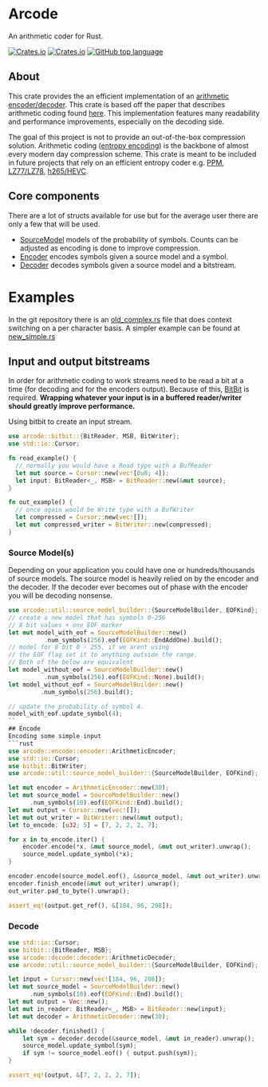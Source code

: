 # Arcode
An arithmetic coder for Rust.


[![Crates.io](https://img.shields.io/crates/v/arcode?color=blueviolet)](https://crates.io/crates/arcode)
[![Crates.io](https://img.shields.io/crates/l/arcode)](https://crates.io/crates/arcode)
[![GitHub top language](https://img.shields.io/github/languages/top/cgburgess/arcode-rs?color=orange)](https://crates.io/crates/arcode)

## About

This crate provides the an efficient implementation of
an [arithmetic encoder/decoder](https://en.wikipedia.org/wiki/Arithmetic_coding). This crate is based off the paper
that describes arithmetic coding found [here](https://web.stanford.edu/class/ee398a/handouts/papers/WittenACM87ArithmCoding.pdf).
This implementation features many readability and performance improvements, especially on the decoding side.

The goal of this project is not to provide an out-of-the-box compression solution.
Arithmetic coding ([entropy encoding](https://en.wikipedia.org/wiki/Entropy_encoding)) is the backbone of almost every
modern day compression scheme. This crate is meant to be included in future projects that rely on an efficient entropy
coder e.g. [PPM](https://en.wikipedia.org/wiki/Prediction_by_partial_matching), [LZ77/LZ78](https://en.wikipedia.org/wiki/LZ77_and_LZ78),
[h265/HEVC](https://en.wikipedia.org/wiki/High_Efficiency_Video_Coding).

## Core components

There are a lot of structs available for use but for the average user there are only a few that will be used.
- [SourceModel](util/source_model/struct.SourceModel.html) models of the probability of symbols. Counts can be adjusted
as encoding is done to improve compression.
- [Encoder](encode/encoder/struct.ArithmeticEncoder.html) encodes symbols given a source model and a symbol.
- [Decoder](decode/decoder/struct.ArithmeticDecoder.html) decodes symbols given a source model and a bitstream.

# Examples
In the git repository there is an [old_complex.rs](https://github.com/cgburgess/arcode-rs/blob/master/example/example.rs)
file that does context switching on a per character basis. A simpler example can be found at [new_simple.rs](https://github.com/cgburgess/arcode-rs/blob/master/tests/integration_test.rs)

## Input and output bitstreams
In order for arithmetic coding to work streams need to be read a bit at a time (for decoding and for the encoders output).
Because of this, [BitBit](https://docs.rs/bitbit) is required. **Wrapping whatever your input is in a buffered reader/writer
should greatly improve performance.**

Using bitbit to create an input stream.
```rust
use arcode::bitbit::{BitReader, MSB, BitWriter};
use std::io::Cursor;

fn read_example() {
  // normally you would have a Read type with a BufReader
  let mut source = Cursor::new(vec![0u8; 4]);
  let input: BitReader<_, MSB> = BitReader::new(&mut source);
}

fn out_example() {
  // once again would be Write type with a BufWriter
  let compressed = Cursor::new(vec![]);
  let mut compressed_writer = BitWriter::new(compressed);
}
```

### Source Model(s)
Depending on your application you could have one or hundreds/thousands of source models.
The source model is heavily relied on by the encoder and the decoder. If the decoder ever becomes
out of phase with the encoder you will be decoding nonsense.

```rust
use arcode::util::source_model_builder::{SourceModelBuilder, EOFKind};
// create a new model that has symbols 0-256
// 8 bit values + one EOF marker
let mut model_with_eof = SourceModelBuilder::new()
          .num_symbols(256).eof(EOFKind::EndAddOne).build();
// model for 8 bit 0 - 255, if we arent using
// the EOF flag set it to anything outside the range.
// Both of the below are equivalent
let model_without_eof = SourceModelBuilder::new()
          .num_symbols(256).eof(EOFKind::None).build();
let model_without_eof = SourceModelBuilder::new()
         .num_symbols(256).build();

// update the probability of symbol 4.
model_with_eof.update_symbol(4);
``
## Encode
Encoding some simple input
```rust
use arcode::encode::encoder::ArithmeticEncoder;
use std::io::Cursor;
use bitbit::BitWriter;
use arcode::util::source_model_builder::{SourceModelBuilder, EOFKind};

let mut encoder = ArithmeticEncoder::new(30);
let mut source_model = SourceModelBuilder::new()
      .num_symbols(10).eof(EOFKind::End).build();
let mut output = Cursor::new(vec![]);
let mut out_writer = BitWriter::new(&mut output);
let to_encode: [u32; 5] = [7, 2, 2, 2, 7];

for x in to_encode.iter() {
    encoder.encode(*x, &mut source_model, &mut out_writer).unwrap();
    source_model.update_symbol(*x);
}

encoder.encode(source_model.eof(), &source_model, &mut out_writer).unwrap();
encoder.finish_encode(&mut out_writer).unwrap();
out_writer.pad_to_byte().unwrap();

assert_eq!(output.get_ref(), &[184, 96, 208]);
```
### Decode
```rust
use std::io::Cursor;
use bitbit::{BitReader, MSB};
use arcode::decode::decoder::ArithmeticDecoder;
use arcode::util::source_model_builder::{SourceModelBuilder, EOFKind};

let input = Cursor::new(vec![184, 96, 208]);
let mut source_model = SourceModelBuilder::new()
      .num_symbols(10).eof(EOFKind::End).build();
let mut output = Vec::new();
let mut in_reader: BitReader<_, MSB> = BitReader::new(input);
let mut decoder = ArithmeticDecoder::new(30);

while !decoder.finished() {
    let sym = decoder.decode(&source_model, &mut in_reader).unwrap();
    source_model.update_symbol(sym);
    if sym != source_model.eof() { output.push(sym)};
}

assert_eq!(output, &[7, 2, 2, 2, 7]);
```
